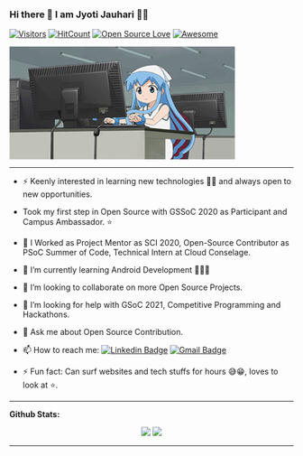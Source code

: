 
### Hi there 👋 I am  Jyoti Jauhari 👩‍💻 


[![Visitors](https://visitor-badge.glitch.me/badge?page_id=JyotiJauhari.visitor-badge)](https://github.com/JyotiJauhari)
[![HitCount](http://hits.dwyl.com/JyotiJauhari/JyotiJauhari.svg)](http://hits.dwyl.com/JyotiJauhari/JyotiJauhari)
[![Open Source Love](https://badges.frapsoft.com/os/v2/open-source.svg?v=103)](https://github.com/JyotiJauhari) 
[![Awesome](https://cdn.rawgit.com/sindresorhus/awesome/d7305f38d29fed78fa85652e3a63e154dd8e8829/media/badge.svg)](https://github.com/JyotiJauhari)


<!--
**JyotiJauhari/JyotiJauhari** is a ✨ _special_ ✨ repository because its `README.md` (this file) appears on your GitHub profile.
Here are some ideas to get you started:
-->

<!-- ⚡Loves Healthy Competition 👩‍💻 Lets have one! -->
<img align="center" alt="GIF" src="https://github.com/JyotiJauhari/JyotiJauhari/blob/master/gif/girlGOcodeojoo.gif" width="400px" height = "200px" />

---

- ⚡ Keenly interested in learning new technologies 👩‍💻  and always open to new opportunities.

- Took my first step in Open Source with GSSoC 2020 as Participant and Campus Ambassador. ⭐

- 🔭 I Worked as Project Mentor as SCI 2020, Open-Source Contributor as PSoC Summer of Code, Technical Intern at Cloud Conselage.

- 🌱 I’m currently learning Android Development 👩‍💻✨

- 👯 I’m looking to collaborate on more Open Source Projects.

- 🤔 I’m looking for help with GSoC 2021, Competitive Programming and Hackathons.

- 💬 Ask me about Open Source Contribution.

- 📫 How to reach me:    [![Linkedin Badge](https://img.shields.io/badge/-JyotiJauhari-blue?style=flat-square&logo=Linkedin&logoColor=white&link=https://www.linkedin.com/in/jyoti-jauhari-007b7417b/)](https://www.linkedin.com/in/jyoti-jauhari-007b7417b/) [![Gmail Badge](https://img.shields.io/badge/-JyotiJauhari-c14438?style=flat-square&logo=Gmail&logoColor=white&link=mailto:jyotijauhari222@gmail.com)](mailto:jyotijauhari222@gmail.com)

- ⚡ Fun fact: Can surf websites and tech stuffs for hours 😅😁, loves to look at ⭐.


---

**Github Stats:**

<p align="center">
  
  <img src="https://github-readme-stats.vercel.app/api?username=JyotiJauhari&hide=stars&show_icons=true&line_height=48">
  <img src="https://github-readme-stats.vercel.app/api/top-langs/?username=JyotiJauhari&count_private=true">

</p>

---
